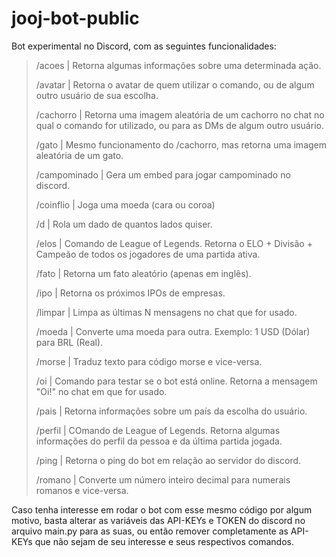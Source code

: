 # jooj-bot-public
 
Bot experimental no Discord, com as seguintes funcionalidades:

>/acoes | Retorna algumas informações sobre uma determinada ação.
>
>/avatar | Retorna o avatar de quem utilizar o comando, ou de algum outro usuário de sua escolha.
>
>/cachorro | Retorna uma imagem aleatória de um cachorro no chat no qual o comando for utilizado, ou para as DMs de algum outro usuário.
>
>/gato | Mesmo funcionamento do /cachorro, mas retorna uma imagem aleatória de um gato.
>
>/campominado | Gera um embed para jogar campominado no discord.
>
>/coinflio | Joga uma moeda (cara ou coroa)
>
>/d | Rola um dado de quantos lados quiser.
>
>/elos | Comando de League of Legends. Retorna o ELO + Divisão + Campeão de todos os jogadores de uma partida ativa.
>
>/fato | Retorna um fato aleatório (apenas em inglês).
>
>/ipo | Retorna os próximos IPOs de empresas.
>
>/limpar | Limpa as últimas N mensagens no chat que for usado.
>
>/moeda | Converte uma moeda para outra. Exemplo: 1 USD (Dólar) para BRL (Real).
>
>/morse | Traduz texto para código morse e vice-versa.
>
>/oi | Comando para testar se o bot está online. Retorna a mensagem "Oi!" no chat em que for usado.
>
>/pais | Retorna informações sobre um país da escolha do usuário.
>
>/perfil | COmando de League of Legends. Retorna algumas informações do perfil da pessoa e da última partida jogada.
>
>/ping | Retorna o ping do bot em relação ao servidor do discord.
>
>/romano | Converte um número inteiro decimal para numerais romanos e vice-versa.

Caso tenha interesse em rodar o bot com esse mesmo código por algum motivo, basta alterar as variáveis das API-KEYs e TOKEN do discord no arquivo main.py para as 
suas, ou então remover completamente as API-KEYs que não sejam de seu interesse e seus respectivos comandos.
